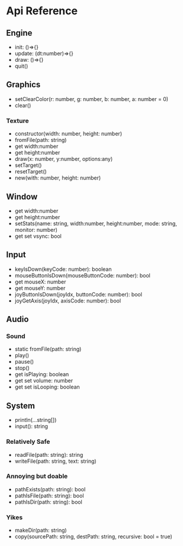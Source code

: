 # Api Reference

## Engine

- init: ()=>{}
- update: (dt:number)=>{}
- draw: ()=>{}
- quit()

## Graphics

- setClearColor(r: number, g: number, b: number, a: number = 0)
- clear()

### Texture

- constructor(width: number, height: number)
- fromFile(path: string)
- get width:number
- get height:number
- draw(x: number, y:number, options:any)
- setTarget()
- resetTarget()
- new(with: number, height: number)

## Window

- get width:number
- get height:number
- setStats(name: string, width:number, height:number, mode: string, monitor: number)
- get set vsync: bool

## Input

- keyIsDown(keyCode: number): boolean
- mouseButtonIsDown(mouseButtonCode: number): bool
- get mouseX: number
- get mouseY: number
- joyButtonIsDown(joyIdx, buttonCode: number): bool
- joyGetAxis(joyIdx, axisCode: number): bool

## Audio

### Sound

- static fromFile(path: string)
- play()
- pause()
- stop()
- get isPlaying: boolean
- get set volume: number
- get set isLooping: boolean

## System

- println(...string[])
- input(): string

### Relatively Safe

- readFile(path: string): string
- writeFile(path: string, text: string)

### Annoying but doable

- pathExists(path: string): bool
- pathIsFile(path: string): bool
- pathIsDir(path: string): bool

### Yikes

- makeDir(path: string)
- copy(sourcePath: string, destPath: string, recursive: bool = true)
